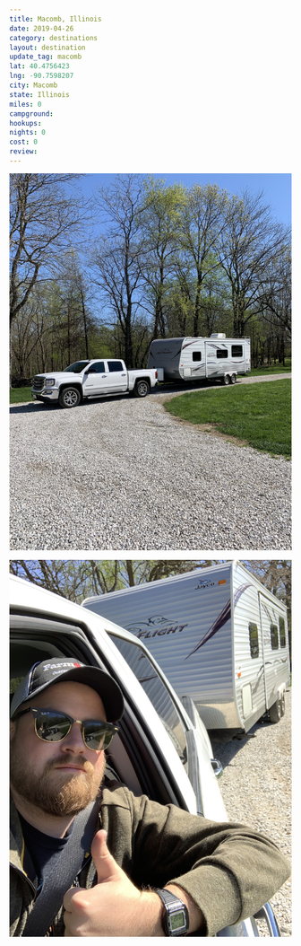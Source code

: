```yaml
---
title: Macomb, Illinois
date: 2019-04-26
category: destinations
layout: destination
update_tag: macomb
lat: 40.4756423
lng: -90.7598207
city: Macomb
state: Illinois
miles: 0
campground:
hookups: 
nights: 0
cost: 0
review: 
---
```


![photo1](/assets/img/destinations/illinois/macomb-1.jpg)

![photo2](/assets/img/destinations/illinois/macomb-2.jpg)